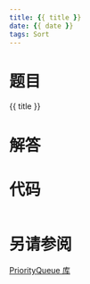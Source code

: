```yaml
---
title: {{ title }}
date: {{ date }}
tags: Sort
---
```


# 题目

 {{ title }}


# 解答

# 代码

```csharp

```

# 另请参阅

[PriorityQueue 库](https://github.com/ikesnowy/Algorithms-4th-Edition-in-Csharp/tree/master/2%20Sorting/2.4/PriorityQueue)